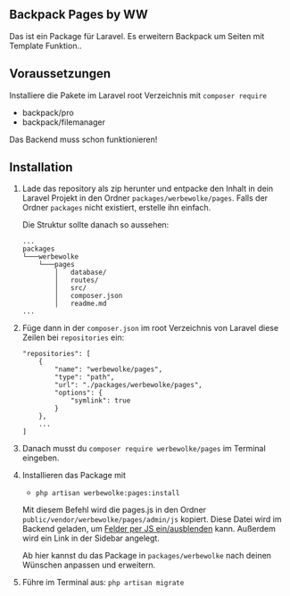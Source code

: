## Backpack Pages by WW
Das ist ein Package für Laravel. Es erweitern Backpack um Seiten mit Template Funktion..

## Voraussetzungen
Installiere die Pakete im Laravel root Verzeichnis mit `composer require`

- backpack/pro 
- backpack/filemanager

Das Backend muss schon funktionieren!

## Installation
1. Lade das repository als zip herunter und entpacke den Inhalt in dein Laravel Projekt in den Ordner `packages/werbewolke/pages`. Falls der Ordner `packages` nicht existiert, erstelle ihn einfach.

    Die Struktur sollte danach so aussehen:

    ```
    ...
    packages    
    └───werbewolke 
        └───pages
            │   database/
            │   routes/
            │   src/
            │   composer.json
            │   readme.md
    ...
    ```

2. Füge dann in der `composer.json` im root Verzeichnis von Laravel diese Zeilen bei `repositories` ein:
    ```
    "repositories": [
        {
            "name": "werbewolke/pages",
            "type": "path",
            "url": "./packages/werbewolke/pages",
            "options": {
                "symlink": true
            }
        },
        ...
    ]
    ```

3. Danach musst du `composer require werbewolke/pages` im Terminal eingeben.
4. Installieren das Package mit
   - `php artisan werbewolke:pages:install`

   Mit diesem Befehl wird die pages.js in den Ordner `public/vendor/werbewolke/pages/admin/js` kopiert. Diese Datei wird im Backend geladen, um [Felder per JS ein/ausblenden](https://backpackforlaravel.com/docs/5.x/crud-fields-javascript-api) kann. Außerdem wird ein Link in der Sidebar angelegt.


      Ab hier kannst du das Package in `packages/werbewolke` nach deinen Wünschen anpassen und erweitern.

5. Führe im Terminal aus: `php artisan migrate`